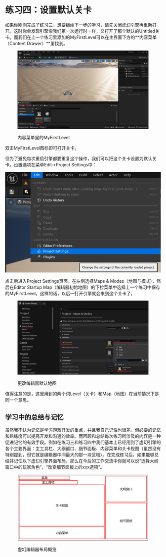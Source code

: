# 练习四：设置默认关卡

如果你刚刚完成了练习三，想要继续下一步的学习，请先关闭虚幻引擎再重新打开。这时你会发现引擎像我们第一次运行时一样，又打开了那个默认的Untitled关卡。而我们在上一个练习里添加的MyFirstLevel可以在主界面下方的**内容菜单（Content Drawer）**里找到。

<figure><img src=".gitbook/assets/image (4).png" alt=""><figcaption><p>内容菜单里的MyFirstLevel</p></figcaption></figure>

双击MyFirstLevel图标即可打开关卡。

但为了避免每次重启引擎都要重复这个操作，我们可以把这个关卡设置为默认关卡。设置选项在菜单Edit->Project Settings中：

![](<.gitbook/assets/image (1) (1) (1).png>)

点击后进入Project Settings页面。在左侧选择Maps & Modes（地图与模式），然后在Editor Startup Map（编辑器初始地图）的下拉菜单中选择上一个练习中保存的MyFirstLevel。这样的话，以后一打开引擎就会来到这个关卡了。

<figure><img src=".gitbook/assets/image (4) (1).png" alt=""><figcaption><p>更改编辑器默认地图</p></figcaption></figure>

值得注意的是，这里用到的两个词Level（关卡）和Map（地图）在当前情况下是同一个意思。

## 学习中的总结与记忆

虽然我不认为记忆是学习游戏开发的重点，并且我自己记性也很差。但必要的记忆和熟练度可以提高开发和沟通的效率。而回顾和总结每次练习所涉及的内容是一种促进记忆的有效手段。例如在练习三和练习四中我们基本上已经用到了虚幻引擎的各个主要界面：主工具栏、大纲窗口、细节面板、内容菜单和关卡视图（虽然没有特别提到，但它就是编辑器中间最大的那一块区域）。在完成练习后，如果能够总结并记住以下虚幻引擎界面布局，那么在今后的工作交流中你就可以说“选择大纲窗口中的玩家角色”，“改变细节面板上的xxx选项”。

<figure><img src=".gitbook/assets/image (5).png" alt=""><figcaption><p>虚幻编辑器布局概览</p></figcaption></figure>

